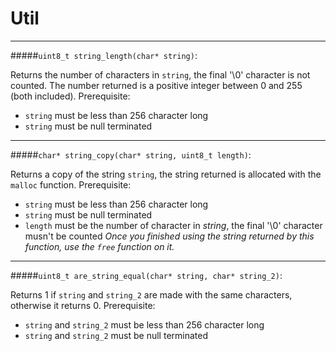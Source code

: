 # **Util**

---

#####`uint8_t string_length(char* string)`: 

Returns the number of characters in `string`, the final '\0' character is not counted.
The number returned is a positive integer between 0 and 255 (both included).
Prerequisite: 
* `string` must be less than 256 character long
* `string` must be null terminated

---

#####`char* string_copy(char* string, uint8_t length)`:

Returns a copy of the string `string`, the string returned is allocated with the `malloc` function.
Prerequisite:
* `string` must be less than 256 character long
* `string` must be null terminated
* `length` must be the number of character in _string_, the final '\0' character musn't   be counted
*Once you finished using the string returned by this function, use the `free` function on it.*

---
#####`uint8_t are_string_equal(char* string, char* string_2)`:

Returns 1 if `string` and  `string_2` are made with the same characters, otherwise it returns 0.
Prerequisite:
* `string` and `string_2` must be less than 256 character long
* `string` and `string_2` must be null terminated



